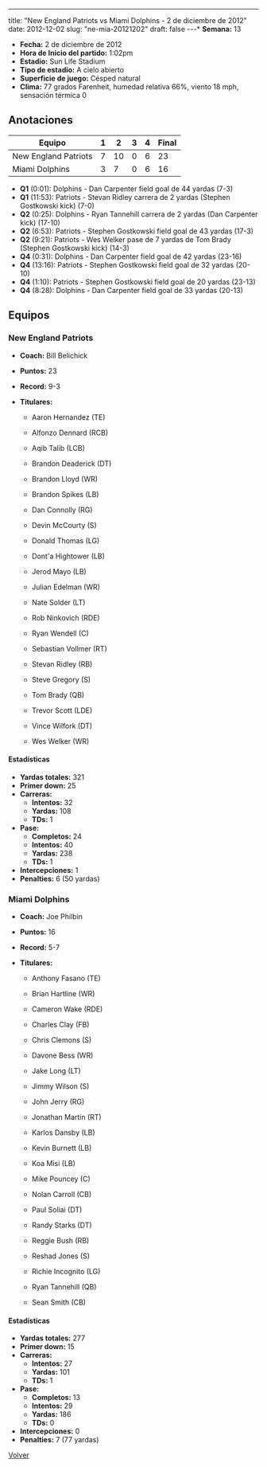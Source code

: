 ---
title: "New England Patriots vs Miami Dolphins - 2 de diciembre de 2012"
date: 2012-12-02
slug: "ne-mia-20121202"
draft: false
---* **Semana:** 13
* **Fecha:** 2 de diciembre de 2012
* **Hora de Inicio del partido:** 1:02pm
* **Estadio:** Sun Life Stadium
* **Tipo de estadio:** A cielo abierto
* **Superficie de juego:** Césped natural
* **Clima:** 77 grados Farenheit, humedad relativa 66%, viento 18 mph, sensación térmica 0




## Anotaciones
| Equipo | 1 | 2 | 3 | 4 | Final |
|--------|---|---|---|---|-------|
| New England Patriots  | 7 | 10 | 0 | 6  | 23 |
| Miami Dolphins  | 3 | 7 | 0 | 6  | 16 |
* **Q1** (0:01): Dolphins - Dan Carpenter field goal de 44 yardas (7-3)
* **Q1** (11:53): Patriots - Stevan Ridley carrera de 2 yardas (Stephen Gostkowski kick) (7-0)
* **Q2** (0:25): Dolphins - Ryan Tannehill carrera de 2 yardas (Dan Carpenter kick) (17-10)
* **Q2** (6:53): Patriots - Stephen Gostkowski field goal de 43 yardas (17-3)
* **Q2** (9:21): Patriots - Wes Welker pase de 7 yardas de Tom Brady (Stephen Gostkowski kick) (14-3)
* **Q4** (0:31): Dolphins - Dan Carpenter field goal de 42 yardas (23-16)
* **Q4** (13:16): Patriots - Stephen Gostkowski field goal de 32 yardas (20-10)
* **Q4** (1:10): Patriots - Stephen Gostkowski field goal de 20 yardas (23-13)
* **Q4** (8:28): Dolphins - Dan Carpenter field goal de 33 yardas (20-13)


## Equipos


### New England Patriots
* **Coach:** Bill Belichick
* **Puntos:** 23
* **Record:** 9-3
* **Titulares:** 

  * Aaron Hernandez (TE) 

  * Alfonzo Dennard (RCB) 

  * Aqib Talib (LCB) 

  * Brandon Deaderick (DT) 

  * Brandon Lloyd (WR) 

  * Brandon Spikes (LB) 

  * Dan Connolly (RG) 

  * Devin McCourty (S) 

  * Donald Thomas (LG) 

  * Dont'a Hightower (LB) 

  * Jerod Mayo (LB) 

  * Julian Edelman (WR) 

  * Nate Solder (LT) 

  * Rob Ninkovich (RDE) 

  * Ryan Wendell (C) 

  * Sebastian Vollmer (RT) 

  * Stevan Ridley (RB) 

  * Steve Gregory (S) 

  * Tom Brady (QB) 

  * Trevor Scott (LDE) 

  * Vince Wilfork (DT) 

  * Wes Welker (WR) 

#### Estadísticas
* **Yardas totales:** 321
* **Primer down:** 25
* **Carreras:**
  * **Intentos:** 32
  * **Yardas:** 108
  * **TDs:** 1
* **Pase:**
  * **Completos:** 24
  * **Intentos:** 40
  * **Yardas:** 238
  * **TDs:** 1
* **Intercepciones:** 1
* **Penalties:** 6 (50 yardas)

### Miami Dolphins
* **Coach:** Joe Philbin
* **Puntos:** 16
* **Record:** 5-7
* **Titulares:** 

  * Anthony Fasano (TE) 

  * Brian Hartline (WR) 

  * Cameron Wake (RDE) 

  * Charles Clay (FB) 

  * Chris Clemons (S) 

  * Davone Bess (WR) 

  * Jake Long (LT) 

  * Jimmy Wilson (S) 

  * John Jerry (RG) 

  * Jonathan Martin (RT) 

  * Karlos Dansby (LB) 

  * Kevin Burnett (LB) 

  * Koa Misi (LB) 

  * Mike Pouncey (C) 

  * Nolan Carroll (CB) 

  * Paul Soliai (DT) 

  * Randy Starks (DT) 

  * Reggie Bush (RB) 

  * Reshad Jones (S) 

  * Richie Incognito (LG) 

  * Ryan Tannehill (QB) 

  * Sean Smith (CB) 

#### Estadísticas
* **Yardas totales:** 277
* **Primer down:** 15
* **Carreras:**
  * **Intentos:** 27
  * **Yardas:** 101
  * **TDs:** 1
* **Pase:**
  * **Completos:** 13
  * **Intentos:** 29
  * **Yardas:** 186
  * **TDs:** 0
* **Intercepciones:** 0
* **Penalties:** 7 (77 yardas)


[Volver](/historia/2012)
